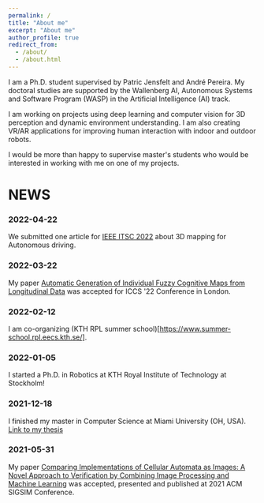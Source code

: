 ```yaml
---
permalink: /
title: "About me"
excerpt: "About me"
author_profile: true
redirect_from: 
  - /about/
  - /about.html
---
```

I am a Ph.D. student supervised by Patric Jensfelt and André Pereira. My doctoral studies are supported by the Wallenberg AI, Autonomous Systems and Software Program (WASP) in the Artificial Intelligence (AI) track.

I am working on projects using deep learning and computer vision for 3D perception and dynamic environment understanding. I am also creating VR/AR applications for improving human interaction with indoor and outdoor robots.

I would be more than happy to supervise master's students who would be interested in working with me on one of my projects.

# NEWS 

### 2022-04-22
We submitted one article for [IEEE ITSC 2022](https://www.ieee-itsc2022.org/) about 3D mapping for Autonomous driving.

### 2022-03-22
My paper [Automatic Generation of Individual Fuzzy Cognitive Maps from Longitudinal Data](https://arxiv.org/abs/2202.07065) was accepted for ICCS '22 Conference in London.

### 2022-02-12 
I am co-organizing (KTH RPL summer school)[https://www.summer-school.rpl.eecs.kth.se/].

### 2022-01-05
I started a Ph.D. in Robotics at KTH Royal Institute of Technology at Stockholm!

### 2021-12-18
I finished my master in Computer Science at Miami University (OH, USA).
[Link to my thesis](https://etd.ohiolink.edu/apexprod/rws_olink/r/1501/10?clear=10&p10_accession_num=miami1641098226689827)

### 2021-05-31
My paper [Comparing Implementations of Cellular Automata as Images: A Novel Approach to Verification by Combining Image Processing and Machine Learning](https://dl.acm.org/doi/10.1145/3437959.3459256) was accepted, presented and published at 2021 ACM SIGSIM Conference.